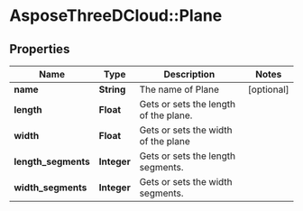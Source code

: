 # AsposeThreeDCloud::Plane

## Properties
Name | Type | Description | Notes
------------ | ------------- | ------------- | -------------
**name** | **String** | The name of Plane | [optional] 
**length** | **Float** | Gets or sets the length of the plane.              | 
**width** | **Float** | Gets or sets the width of the plane              | 
**length_segments** | **Integer** | Gets or sets the length segments.              | 
**width_segments** | **Integer** | Gets or sets the width segments. | 


